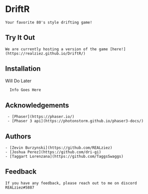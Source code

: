 # DriftR

```
Your favorite 80's style drifting game!
```

## Try It Out

```
We are currently hosting a version of the game [here!](https://realziez.github.io/DriftR/)
```

## Installation

Will Do Later

```bash
  Info Goes Here
```
## Acknowledgements

```
 - [Phaser](https://phaser.io/)
 - [Phaser 3 api](https://photonstorm.github.io/phaser3-docs/)
 ```

## Authors

```
- [Zevin Burzynski](https://github.com/REALziez)
- [Joshua Perez](https://github.com/dri-gi)
- [Taggart Lorenzana](https://github.com/TaggsSwaggs)
```

## Feedback

```
If you have any feedback, please reach out to me on discord REALziez#5887
```


